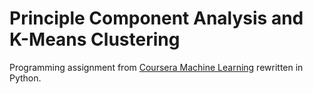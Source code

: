 # Principle Component Analysis and K-Means Clustering

Programming assignment from [Coursera Machine Learning](https://www.coursera.org/learn/machine-learning) rewritten in Python.

